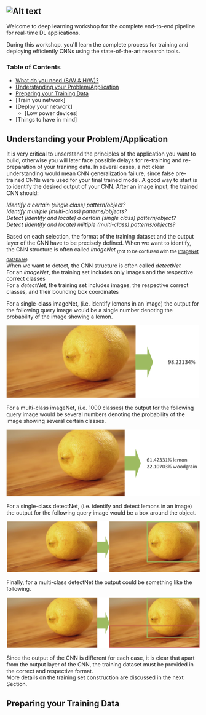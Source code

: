 ![Alt text](http://i.imgur.com/geLD4Xh.jpg)
---
Welcome to deep learning workshop for the complete end-to-end pipeline for real-time DL applications.

During this workshop, you'll learn the complete process for training and deploying efficiently CNNs using the state-of-the-art research tools.

### Table of Contents

* [What do you need (S/W & H/W)?](docs/prerequisites.md)
* [Understanding your Problem/Application](#understanding-your-problem/application)
* [Preparing your Training Data](#preparing-your-training-data)
* [Train you network]
* [Deploy your network]
    * [Low power devices]
* [Things to have in mind]

## Understanding your Problem/Application

It is very critical to unserstand the principles of the application you want to build, otherwise you will later face possible delays for re-training and re-preparation of your traninng data. In several cases, a not clear understanding would mean CNN generalization failure, since false pre-trained CNNs were used for your final trained model. 
A good way to start is to identify the desired output of your CNN. 
After an image input, the trained CNN should:

*Identify a certain (single class) pattern/object?*<br>
*Identify multiple (multi-class) patterns/objects?*<br>
*Detect (identify and locate) a certain (single class) pattern/object?*<br>
*Detect (identify and locate) miltiple (multi-class) patterns/objects?*<br>

Based on each selection, the format of the training dataset and the output layer of the CNN have to be precisely defined.
When we want to identify, the CNN structure is often called *imageNet* <sub>(not to be confused with the [ImageNet database](http://image-net.org/))</sub><br>
When we want to detect, the CNN structure is often called *detectNet* <br>
For an *imageNet*, the training set includes only images and the respective correct classes<br>
For a *detectNet*, the training set includes images, the respective correct classes, and their bounding box coordinates<br>

For a single-class imageNet, (i.e. identify lemons in an image) the output for the following query image would be a single number denoting the probability of the image showing a lemon. 

<img src="https://raw.githubusercontent.com/aaman-ee/deeplearning/master/docs/lemon.png" width="500"/>

For a multi-class imageNet, (i.e. 1000 classes) the output for the following query image would be several numbers denoting the probability of the image showing several certain classes. 

<img src=https://raw.githubusercontent.com/aaman-ee/deeplearning/master/docs/lemonandwoodgrain.png width="545"/>

For a single-class detectNet, (i.e. identify and detect lemons in an image) the output for the following query image would be a box around the object. 

<img src=https://raw.githubusercontent.com/aaman-ee/deeplearning/master/docs/detectNetlemon.png width="710"/>

Finally, for a multi-class detectNet the output could be something like the following.

<img src=https://raw.githubusercontent.com/aaman-ee/deeplearning/master/docs/detectNetlemonandwoodgrain.png width="710"/>

Since the output of the CNN is different for each case, it is clear that apart from the output layer of the CNN, the training dataset must be provided  in the correct and respective format.<br>
More details on the training set construction are discussed in the next Section.

## Preparing your Training Data
